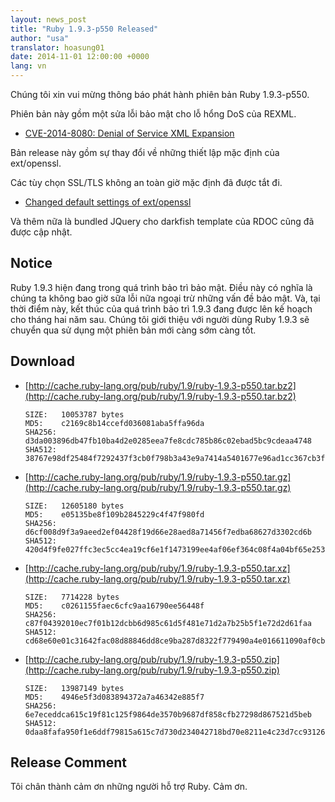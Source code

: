 ```yaml
---
layout: news_post
title: "Ruby 1.9.3-p550 Released"
author: "usa"
translator: hoasung01
date: 2014-11-01 12:00:00 +0000
lang: vn
---
```


Chúng tôi xin vui mừng thông báo phát hành phiên bản Ruby 1.9.3-p550.

Phiên bản này gồm một sửa lỗi bảo mật cho lỗ hổng DoS của REXML.

* [CVE-2014-8080: Denial of Service XML Expansion](https://www.ruby-lang.org/en/news/2014/10/27/rexml-dos-cve-2014-8080/)

Bản release này gồm sự thay đổi về những thiết lập mặc định của ext/openssl. 

Các tùy chọn SSL/TLS không an toàn giờ mặc định đã được tắt đi.

* [Changed default settings of ext/openssl](https://www.ruby-lang.org/en/news/2014/10/27/changing-default-settings-of-ext-openssl/)

Và thêm nữa là bundled JQuery cho darkfish template của RDOC cũng đã được cập nhật.

## Notice

Ruby 1.9.3 hiện đang trong quá trình bảo trì bảo mật.
Điều này có nghĩa là chúng ta không bao giờ sữa lỗi nữa ngoại trừ những vấn đề bảo mật.
Và, tại thời điểm này, kết thúc của quá trình bảo trì 1.9.3 đang được lên kế hoạch cho tháng hai năm sau.
Chúng tôi giới thiệu với người dùng Ruby 1.9.3 sẽ chuyển qua sử dụng một phiên bản mới càng sớm càng tốt.

## Download

* [http://cache.ruby-lang.org/pub/ruby/1.9/ruby-1.9.3-p550.tar.bz2](http://cache.ruby-lang.org/pub/ruby/1.9/ruby-1.9.3-p550.tar.bz2)

      SIZE:   10053787 bytes
      MD5:    c2169c8b14ccefd036081aba5ffa96da
      SHA256: d3da003896db47fb10ba4d2e0285eea7fe8cdc785b86c02ebad5bc9cdeaa4748
      SHA512: 38767e98df25484f7292437f3cb0f798b3a43e9a7414a5401677e96ad1cc367cb3fa23ac3abe568d5bf2b2ca553713469a8770d41b79bc63daf3fa59cb4e15c6

* [http://cache.ruby-lang.org/pub/ruby/1.9/ruby-1.9.3-p550.tar.gz](http://cache.ruby-lang.org/pub/ruby/1.9/ruby-1.9.3-p550.tar.gz)

      SIZE:   12605180 bytes
      MD5:    e05135be8f109b2845229c4f47f980fd
      SHA256: d6cf008d9f3a9aeed2ef04428f19d66e28aed8a71456f7edba68627d3302cd6b
      SHA512: 420d4f9fe027ffc3ec5cc4ea19cf6e1f1473199ee4af06ef364c08f4a04bf65e253b32e76f37370b8e56ad2e26d0c09e6fa5b1f7c0b407b0c68b63acd2cce975

* [http://cache.ruby-lang.org/pub/ruby/1.9/ruby-1.9.3-p550.tar.xz](http://cache.ruby-lang.org/pub/ruby/1.9/ruby-1.9.3-p550.tar.xz)

      SIZE:   7714228 bytes
      MD5:    c0261155faec6cfc9aa16790ee56448f
      SHA256: c87f04392010ec7f01b12dcbb6d985c61d5f481e71d2a7b25b5f1e72d2d61faa
      SHA512: cd68e60e01c31642fac08d88846dd8ce9ba287d8322f779490a4e016611090af0cbdee5be4ac611c5468cab90c6a2cdfe2a08c0c05106b6fe61c1253e49273d5

* [http://cache.ruby-lang.org/pub/ruby/1.9/ruby-1.9.3-p550.zip](http://cache.ruby-lang.org/pub/ruby/1.9/ruby-1.9.3-p550.zip)

      SIZE:   13987149 bytes
      MD5:    4946e5f3d083894372a7a46342e885f7
      SHA256: 6e7eceddca615c19f81c125f9864de3570b9687df858cfb27298d867521d5beb
      SHA512: 0daa8fafa950f1e6ddf79815a615c7d730d234042718bd70e8211e4c23d7cc93126c924ad42673844c3a8cb908bf02a8d03ae2857658a027935f46c13bb17a13

## Release Comment

Tôi chân thành cảm ơn những người hỗ trợ Ruby.
Cảm ơn.
